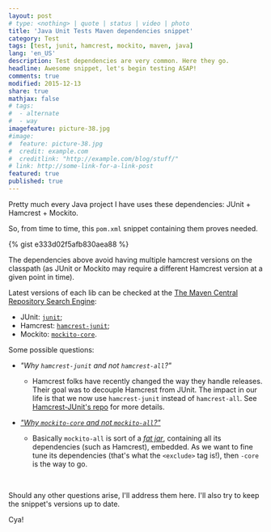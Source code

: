 ```yaml
---
layout: post
# type: <nothing> | quote | status | video | photo
title: 'Java Unit Tests Maven dependencies snippet'
category: Test
tags: [test, junit, hamcrest, mockito, maven, java]
lang: 'en_US'
description: Test dependencies are very common. Here they go.
headline: Awesome snippet, let's begin testing ASAP!
comments: true
modified: 2015-12-13
share: true
mathjax: false
# tags:
#  - alternate
#  - way
imagefeature: picture-38.jpg
#image:
#  feature: picture-38.jpg
#  credit: example.com
#  creditlink: "http://example.com/blog/stuff/"
# link: http://some-link-for-a-link-post
featured: true
published: true
---
```


Pretty much every Java project I have uses these dependencies: JUnit + Hamcrest + Mockito.

So, from time to time, this `pom.xml` snippet containing them proves needed.
<!--more-->

{% gist e333d02f5afb830aea88 %}

The dependencies above avoid having multiple hamcrest versions on the classpath (as JUnit or Mockito may require a different Hamcrest version at a given point in time).

Latest versions of each lib can be checked at the [The Maven Central Repository Search Engine](http://search.maven.org/):

- JUnit: [`junit`](http://search.maven.org/#search%7Cgav%7C1%7Cg%3A%22junit%22%20AND%20a%3A%22junit%22);
- Hamcrest: [`hamcrest-junit`](http://search.maven.org/#search%7Cgav%7C1%7Cg%3A%22org.hamcrest%22%20AND%20a%3A%22hamcrest-junit%22);
- Mockito: [`mockito-core`](http://search.maven.org/#search%7Cgav%7C1%7Cg%3A%22org.mockito%22%20AND%20a%3A%22mockito-core%22).

Some possible questions:

- *"Why `hamcrest-junit` and not `hamcrest-all`?"*
    - Hamcrest folks have recently changed the way they handle releases. Their goal was to decouple Hamcrest from JUnit. The impact in our life is that we now use `hamcrest-junit` instead of `hamcrest-all`. See [Hamcrest-JUnit's repo](https://github.com/hamcrest/hamcrest-junit) for more details.

- [*"Why `mockito-core` and not `mockito-all`?"*](https://code.google.com/p/mockito/wiki/DeclaringMockitoDependency)
    - Basically `mockito-all` is sort of a [*fat jar*](https://www.google.com.br/search?q=fat%20jar), containing all its dependencies (such as Hamcrest), embedded. As we want to fine tune its dependencies (that's what the `<exclude>` tag is!), then `-core` is the way to go.

<br>

Should any other questions arise, I'll address them here. I'll also try to keep the snippet's versions up to date.

Cya!
